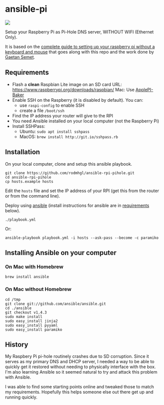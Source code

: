 # ansible-pi

![](https://raw.github.com/motdotla/ansible-pi/master/ansible-pi.jpg)

Setup your Raspberry Pi as Pi-Hole DNS server, WITHOUT WIFI (Ethernet Only).

It is based on the [complete guide to setting up your raspberry pi without a keyboard and
mouse](http://sendgrid.com/blog/complete-guide-set-raspberry-pi-without-keyboard-mouse/) that goes
along with this repo and the work done by [Gaetan Semet](https://github.com/gsemet/ansible-rpi-pihole).

## Requirements

- Flash a **clean** Raspbian Lite image on an SD card
  URL: https://www.raspberrypi.org/downloads/raspbian/
  Mac: Use [ApplePI-Baker](https://www.tweaking4all.com/software/macosx-software/macosx-apple-pi-baker/)
- Enable SSH on the Raspberry (it is disabled by default). You can:
    - use `raspi-config` to enable SSH
    - create a file `/boot/ssh`
- Find the IP address your router will give to the RPI
- You need Ansible installed on your local computer (not the Raspberry Pi)
- Install SSHPass:
  - Ubuntu: `sudo apt install sshpass`
  - MacOS: `brew install http://git.io/sshpass.rb`

## Installation

On your local computer, clone and setup this ansible playbook.

```
git clone https://github.com/rodmhgl/ansible-rpi-pihole.git
cd ansible-rpi-pihole
cp hosts.example hosts
```

Edit the `hosts` file and set the IP address of your RPI (get this from the router or from the
command line).

Deploy using [ansible](http://www.ansible.com) (install instructions for ansible are in [requirements](#requirements) below).

```
./playbook.yml
```

Or:
```
ansible-playbook playbook.yml -i hosts --ask-pass --become -c paramiko
```

## Installing Ansible on your computer


### On Mac with Homebrew

```
brew install ansible
```

### On Mac without Homebrew

```
cd /tmp
git clone git://github.com/ansible/ansible.git
cd ./ansible
git checkout v1.4.3
sudo make install
sudo easy_install jinja2
sudo easy_install pyyaml
sudo easy_install paramiko
```

## History

My Raspbery Pi pi-hole routinely crashes due to SD corruption. Since it serves as my primary DNS and DHCP server, I needed a way to be able to quickly get it restored without needing to physically interface with the box. I'm also learning Ansible so it seemed natural to try and attack this problem with Ansible.

I was able to find some starting points online and tweaked those to match my requirements. Hopefully this helps someone else out there get up and running quickly.